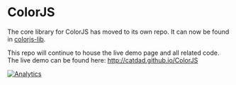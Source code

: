 # ColorJS

The core library for ColorJS has moved to its own repo. It can now be found in [colorjs-lib](https://github.com/catdad/colorjs-lib).

This repo will continue to house the live demo page and all related code. The live demo can be found here: http://catdad.github.io/ColorJS

[![Analytics](https://ga-beacon.appspot.com/UA-17159207-7/colorjs/readme)](https://github.com/igrigorik/ga-beacon)
